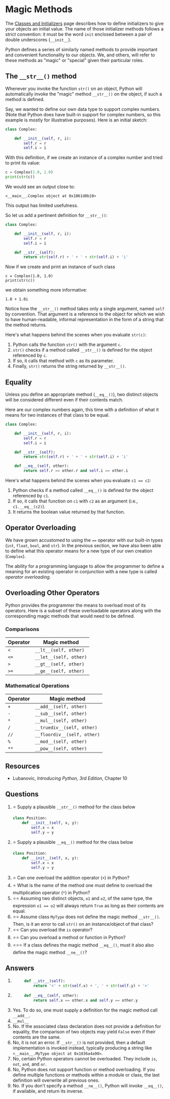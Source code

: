 # Magic Methods

The [Classes and Initializers](./classes.md) page describes how to define initializers to give your objects an initial value. The name of those initializer methods follows a strict convention: it must be the word `init` enclosed between a pair of double underscores (`__init__`).

Python defines a series of similarly named methods to provide important and convenient functionality to our objects. We, and others, will refer to these methods as "magic" or "special" given their particular roles.

## The `__str__()` method

Whenever you invoke the function `str()` on an object, Python will automatically invoke the "magic" method `__str__()` on the object, if such a method is defined.

Say, we wanted to define our own data type to support complex numbers. (Note that Python does have built-in support for complex numbers, so this example is mostly for illustrative purposes). Here is an initial sketch:

```python
class Complex:

    def __init__(self, r, i):
        self.r = r
        self.i = i
```

With this definition, if we create an instance of a complex number and tried to print its value:

```python
c = Complex(1.0, 1.0)
print(str(c))
```

We would see an output close to:
```
<__main__.Complex object at 0x1061d0b10>
```

This output has limited usefulness.

So let us add a pertinent definition for `__str__()`:

```python
class Complex:

    def __init__(self, r, i):
        self.r = r
        self.i = i

    def __str__(self):
        return str(self.r) + ' + ' + str(self.i) + 'i'
```

Now if we create and print an instance of such class

```
c = Complex(1.0, 1.0)
print(str(c))
```

we obtain something more informative:

```
1.0 + 1.0i
```

Notice how the `__str__()` method takes only a single argument, named `self` by convention. That argument is a reference to the object for which we wish to have human-readable, informal representation in the form of a string that the method returns.

Here's what happens behind the scenes when you evaluate `str(c)`:
1. Python calls the function `str()` with the argument `c`.
1. `str()` checks if a method called `__str__()` is defined for the object referenced by `c`.
1. If so, it calls that method with `c` as its parameter.
1. Finally, `str()` returns the string returned by `__str__()`.

## Equality

Unless you define an appropriate method (`__eq__()`), two distinct objects will be considered different even if their contents match.

Here are our complex numbers again, this time with a definition of what it means for two instances of that class to be equal.

```python
class Complex:

    def __init__(self, r, i):
        self.r = r
        self.i = i

    def __str__(self):
        return str(self.r) + ' + ' + str(self.i) + 'i'

    def __eq__(self, other):
        return self.r == other.r and self.i == other.i
```

Here's what happens behind the scenes when you evaluate `c1 == c2`:
1. Python checks if a method called `__eq__()` is defined for the object referenced by `c1`.
1. If so, it calls that function on `c1` with `c2` as an argument (i.e., `c1.__eq__(c2)`).
1. It returns the boolean value returned by that function.

## Operator Overloading

We have grown accustomed to using the `==` operator with our built-in types (`int`, `float`, `bool`, and `str`). In the previous section, we have also been able to define what this operator means for a new type of our own creation (`Complex`).

The ability for a programming language to allow the programmer to define a meaning for an existing operator in conjunction with a new type is called *operator overloading*.

## Overloading Other Operators

Python provides the programmer the means to overload most of its operators. Here is a subset of these overloadable operators along with the corresponding magic methods that would need to be defined.

### Comparisons

Operator | Magic method
-|-
`<` | `__lt__(self, other)`
`<=` | `__let__(self, other)`
`>` | `__gt__(self, other)`
`>=` | `__ge__(self, other)`

### Mathematical Operations

Operator | Magic method
-|-
`+` | `__add__(self, other)`
`-` | `__sub__(self, other)`
`*` | `__mul__(self, other)`
`/` | `__truediv__(self, other)`
`//` | `__floordiv__(self, other)`
`%` | `__mod__(self, other)`
`**` | `__pow__(self, other)`

## Resources

* Lubanovic, *Introducing Python, 3rd Edition*, Chapter 10

## Questions

1. :star: Supply a plausible `__str__()` method for the class below
    ```python
    class Position:
        def __init__(self, x, y):
            self.x = x
            self.y = y
   ```
1. :star: Supply a plausible `__eq__()` method for the class below
    ```python
    class Position:
        def __init__(self, x, y):
            self.x = x
            self.y = y
   ```
1. :star: Can one overload the addition operator (`+`) in Python?
1. :star: What is the name of the method one must define to overload the multiplication operator (`*`) in Python?
1. :star::star: Assuming two distinct objects, `o1` and `o2`, of the same type, the expression `o1 == o2` will always return `True` as long as their contents are equal.
1. :star::star: Assume class `MyType` does not define the magic method `__str__()`. Then, is it an error to call `str()` on an instance/object of that class?
1. :star::star: Can you overload the `is` operator?
1. :star::star: Can you overload a method or function in Python?
1. :star::star::star: If a class defines the magic method `__eq__()`, must it also also define the magic method `__ne__()`?

## Answers

1. ```python
        def __str__(self):
            return '<' + str(self.x) + ', ' + str(self.y) + '>'
   ```
1. ```python
        def __eq__(self, other):
            return self.x == other.x and self.y == other.y
   ```
1. Yes. To do so, one must supply a definition for the magic method call `__add__`.
1. `__mul__`
1. No. If the associated class declaration does not provide a definition for equality, the comparison of two objects may yield `False` even if their contents are the same.
1. No, it is not an error. If `__str__()` is not provided, then a default implementation is invoked instead, typically producing a string like `<__main__.MyType object at 0x1036a4a90>`.
1. No, certain Python operators cannot be overloaded. They include `is`, `not`, `and`, and `or`.
1. No, Python does not support function or method overloading. If you define multiple functions or methods within a module or class, the last definition will overwrite all previous ones.
1. No. If you don't specify a method `__ne__()`, Python will invoke `__eq__()`, if available, and return its inverse.
